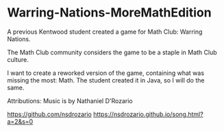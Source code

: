# Warring-Nations-MoreMathEdition

A previous Kentwood student created a game for Math Club: Warring Nations.

The Math Club community considers the game to be a staple in Math Club culture. 

I want to create a reworked version of the game, containing what was missing the most: Math. The student created it in Java, so I will do the same.

Attributions:
Music is by Nathaniel D'Rozario 

https://github.com/nsdrozario
https://nsdrozario.github.io/song.html?a=2&s=0
